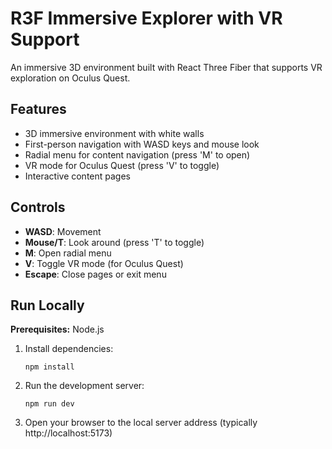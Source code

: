 # R3F Immersive Explorer with VR Support

An immersive 3D environment built with React Three Fiber that supports VR exploration on Oculus Quest.

## Features

- 3D immersive environment with white walls
- First-person navigation with WASD keys and mouse look
- Radial menu for content navigation (press 'M' to open)
- VR mode for Oculus Quest (press 'V' to toggle)
- Interactive content pages

## Controls

- **WASD**: Movement
- **Mouse/T**: Look around (press 'T' to toggle)
- **M**: Open radial menu
- **V**: Toggle VR mode (for Oculus Quest)
- **Escape**: Close pages or exit menu

## Run Locally

**Prerequisites:** Node.js

1. Install dependencies:
   ```
   npm install
   ```

2. Run the development server:
   ```
   npm run dev
   ```

3. Open your browser to the local server address (typically http://localhost:5173)
